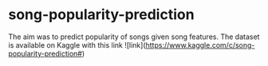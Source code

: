 # song-popularity-prediction

The aim was to predict popularity of songs given song features.
The dataset is available on Kaggle with this link ![link](<LeftMouse>https://www.kaggle.com/c/song-popularity-prediction#)
